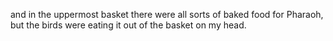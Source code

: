 and in the uppermost basket there were all sorts of baked food for Pharaoh, but the birds were eating it out of the basket on my head.
